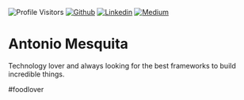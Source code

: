 ![Profile Visitors](https://komarev.com/ghpvc/?username=antoniomesquita09&color=brightgreen&style=flat)
[![Github](https://img.shields.io/badge/-Github-000?style=flat-square&logo=Github&logoColor=white&link=https://github.com/antoniomesquita09)](https://github.com/antoniomesquita09)
[![Linkedin](https://img.shields.io/badge/-LinkedIn-blue?style=flat-square&logo=Linkedin&logoColor=white&link=https://www.linkedin.com/in/antonio-mesquita-b51aa6183/)](https://www.linkedin.com/in/antonio-mesquita-b51aa6183/)
[![Medium](https://aleen42.github.io/badges/src/medium.svg?style=flat-square&logo=Linkedin&logoColor=white&link=https://medium.com/@antoniomesquita09)](https://medium.com/@antoniomesquita09)

# Antonio Mesquita

Technology lover and always looking for the best frameworks to build incredible things.

#foodlover
